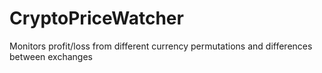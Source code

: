 # CryptoPriceWatcher
Monitors profit/loss from different currency permutations and differences between exchanges
